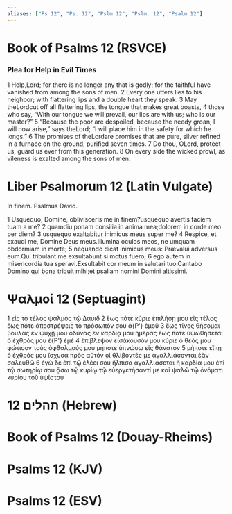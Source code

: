 ```yaml
---
aliases: ["Ps 12", "Ps. 12", "Pslm 12", "Pslm. 12", "Psalm 12"]
---
```



# Book of Psalms 12 (RSVCE)

### Plea for Help in Evil Times
1 Help,Lord; for there is no longer any that is godly; for the faithful have vanished from among the sons of men.
2 Every one utters lies to his neighbor; with flattering lips and a double heart they speak.
3 May theLordcut off all flattering lips, the tongue that makes great boasts,
4 those who say, “With our tongue we will prevail, our lips are with us; who is our master?”
5 “Because the poor are despoiled, because the needy groan, I will now arise,” says theLord; “I will place him in the safety for which he longs.”
6 The promises of theLordare promises that are pure, silver refined in a furnace on the ground, purified seven times.
7 Do thou, OLord, protect us, guard us ever from this generation.
8 On every side the wicked prowl, as vileness is exalted among the sons of men.


# Liber Psalmorum 12 (Latin Vulgate)

 In finem. Psalmus David.

1 Usquequo, Domine, oblivisceris me in finem?usquequo avertis faciem tuam a me?
2 quamdiu ponam consilia in anima mea;dolorem in corde meo per diem?
3 usquequo exaltabitur inimicus meus super me?
4 Respice, et exaudi me, Domine Deus meus.Illumina oculos meos, ne umquam obdormiam in morte;
5 nequando dicat inimicus meus: Prævalui adversus eum.Qui tribulant me exsultabunt si motus fuero;
6 ego autem in misericordia tua speravi.Exsultabit cor meum in salutari tuo.Cantabo Domino qui bona tribuit mihi;et psallam nomini Domini altissimi.


# Ψαλμοί 12 (Septuagint)

1 εἰς τὸ τέλος ψαλμὸς τῷ Δαυιδ
2 ἕως πότε κύριε ἐπιλήσῃ μου εἰς τέλος ἕως πότε ἀποστρέψεις τὸ πρόσωπόν σου ἀ{P'} ἐμοῦ
3 ἕως τίνος θήσομαι βουλὰς ἐν ψυχῇ μου ὀδύνας ἐν καρδίᾳ μου ἡμέρας ἕως πότε ὑψωθήσεται ὁ ἐχθρός μου ἐ{P'} ἐμέ
4 ἐπίβλεψον εἰσάκουσόν μου κύριε ὁ θεός μου φώτισον τοὺς ὀφθαλμούς μου μήποτε ὑπνώσω εἰς θάνατον
5 μήποτε εἴπῃ ὁ ἐχθρός μου ἴσχυσα πρὸς αὐτόν οἱ θλίβοντές με ἀγαλλιάσονται ἐὰν σαλευθῶ
6 ἐγὼ δὲ ἐπὶ τῷ ἐλέει σου ἤλπισα ἀγαλλιάσεται ἡ καρδία μου ἐπὶ τῷ σωτηρίῳ σου ᾄσω τῷ κυρίῳ τῷ εὐεργετήσαντί με καὶ ψαλῶ τῷ ὀνόματι κυρίου τοῦ ὑψίστου


# 12 תהלים (Hebrew)


# Book of Psalms 12 (Douay-Rheims)


# Psalms 12 (KJV)


# Psalms 12 (ESV)

